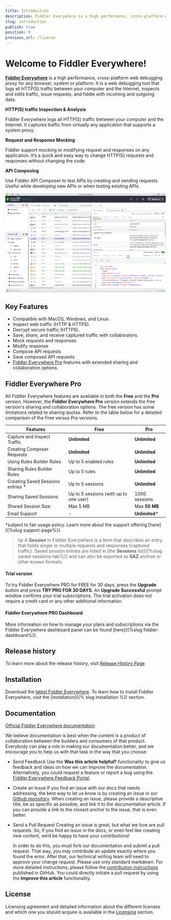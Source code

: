 ```yaml
---
title: Introduction
description: Fiddler Everywhere is a high performance, cross-platform web debugging proxy for any browser, system or platform
slug: introduction
publish: true
position: 0
previous_url: /license
---
```


# Welcome to Fiddler Everywhere!

[**Fiddler Everywhere**](https://www.telerik.com/fiddler-everywhere) is a high performance, cross-platform web debugging proxy for any browser, system or platform. It is a web debugging tool that logs all HTTP(S) traffic between your computer and the Internet, inspects and edits traffic, issue requests, and fiddle with incoming and outgoing data.

**HTTP(S) traffic Inspection & Analysis**

Fiddler Everywhere logs all HTTP(S) traffic between your computer and the Internet. It captures traffic from virtually any application that supports a system proxy.

**Request and Response Mocking**

Fiddler support mocking or modifying request and responses on any application. It’s a quick and easy way to change HTTP(S) requests and responses without changing the code.

**API Composing**

Use Fiddler API Composer to test APIs by creating and sending requests. Useful while developing new APIs or when testing existing APIs.

![Fiddler Everywhere main screen](./images/menu/fiddler-main-screen.png)

## Key Features

- Compatible with MacOS, Windows, and Linux.
- Inspect web traffic (HTTP & HTTPS).
- Decrypt secure traffic (HTTPS).
- Save, share, and receive captured traffic with collaborators.
- Mock requests and responses
- Modify response
- Compose API requests
- Save composed API requests
- [Fiddler Everywhere Pro](#fiddler-everywhere-pro) features with extended sharing and collaboration options.

## Fiddler Everywhere Pro

All Fiddler Everywhere features are available in both the **Free** and the **Pro** version. However, the **Fiddler Everywhere Pro** version extends the free version's sharing and collaboration options. The free version has some limitations related to sharing quotas. Refer to the table below for a detailed comparison of the Free versus Pro versions.

| __Features__ |  __Free__ | __Pro__ |
|---|---|---|
| Capture and Inspect Traffic | **Unlimited** | **Unlimited** |
| Creating Composer Requests | **Unlimited** | **Unlimited** |
| Using Rules Builder Rules | Up to 5 enabled rules | **Unlimited** |
| Sharing Rules Builder Rules | Up to 5 rules | **Unlimited** |
| Creating Saved Sessions entries * | Up to 5 sessions | **Unlimited** |
| Sharing Saved Sessions | Up to 5 sessions (with up to one user) | 1000 sessions  |
| Shared Session Size | Max 5 MB | Max **50 MB** |
| Email Support | - | **Unlimited*** |

*subject to fair usage policy. Learn more about the support offering [here]({%slug support-page%}).

>tip A **Session** in Fiddler Everywhere is a term that describes an entry that holds single or multiple requests and responses (captured traffic). Saved session entries are listed in [the **Sessions** list]({%slug saved-sessions-tab%}) and can also be exported as **SAZ** archive or other known formats.

#### Trial version

To try Fiddler Everywhere PRO for FREE for 30 days, press the **Upgrade** button and press **TRY PRO FOR 30 DAYS**. An **Upgrade Successful** prompt window confirms your trial subscriptions. The trial activation does not require a credit card or any other additional information.


#### Fiddler Everywhere PRO Dashboard

More information on how to manage your plans and subscriptions via the Fiddler Everywhere dashboard panel can be found [here]({%slug fiddler-dashboard%}).

## Release history

To learn more about the release history, visit [Release History Page](https://www.telerik.com/support/whats-new/fiddler-everywhere/release-history)

## Installation

Download the [latest Fiddler Everywhere](https://www.telerik.com/download/fiddler-everywhere).
To learn how to install Fiddler Everywhere, visit the [Installation]({% slug installation %}) section.

## Documentation

[Official Fiddler Everywhere documentation](https://docs.telerik.com/fiddler-everywhere/introduction?_ga=2.206480400.2086505781.1591948423-772467175.1590489532)

We believe documentation is best when the content is a product of collaboration between the builders and consumers of that product. Everybody can play a role in making our documentation better, and we encourage you to help us with that task in the way that you choose:

- Send Feedback
    Use the __Was this article helpful?__ functionality to give us feedback and ideas on how we can improve the documentation. Alternatively, you could request a feature or report a bug using the [Fiddler Everywhere Feedback Portal](https://feedback.telerik.com/fiddler-everywhere).

- Create an Issue
    If you find an issue with our docs that needs addressing, the best way to let us know is by creating an issue in our [Github repository](https://github.com/telerik/fiddler-everywhere-docs). When creating an issue, please provide a descriptive title, be as specific as possible, and link it to the documentation article. If you can provide a link to the closest anchor to the issue, that is even better.

- Send a Pull Request
    Creating an issue is great, but what we love are pull requests. So, if you find an issue in the docs, or even feel like creating new content, we’d be happy to have your contributions! 

    In order to do this, you must fork our documentation and submit a pull request. That way, you may contribute an update exactly where you found the error. After that, our technical writing team will need to approve your change request. Please use only standard markdown. For more detailed instructions, please follow the [contribution instructions](https://github.com/telerik/fiddler-everywhere-docs#contributing) published in GitHub. You could directly initiate a pull request by using the __Improve this article__ functionality.


## License

Licensing agreement and detailed information about the different licenses and which one you should acquire is available in the [Licensing](https://www.telerik.com/purchase/license-agreement/fiddler-everywhere) section.

